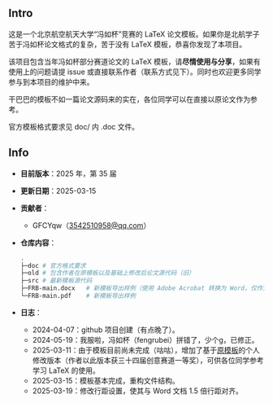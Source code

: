 ## Intro

这是一个北京航空航天大学“冯如杯”竞赛的 LaTeX 论文模板。如果你是北航学子苦于冯如杯论文格式的复杂，苦于没有 LaTeX 模板，恭喜你发现了本项目。

该项目包含当年冯如杯部分赛道论文的 LaTeX 模板，请**尽情使用与分享**，如果有使用上的问题请提 issue 或直接联系作者（联系方式见下）。同时也欢迎更多同学参与到本项目的维护中来。

干巴巴的模板不如一篇论文源码来的实在，各位同学可以在直接以原论文作为参考。

官方模板格式要求见 doc/ 内 .doc 文件。

## Info

- **目前版本**：2025 年，第 35 届

- **更新日期**：2025-03-15

- **贡献者**：
  
  - GFCYqw（3542510958@qq.com）
  
- **仓库内容**：
  
  ```bash
  .
  ├─doc	# 官方格式要求
  ├─old	# 包含作者在原模板以及基础上修改后论文源代码（旧）
  ├─src	# 最新模板源代码
  ├─FRB-main.docx	# 新模板导出样例（使用 Adobe Acrobat 转换为 Word，仅作为格式对照验证，文档内容有较大出入）
  └─FRB-main.pdf	# 新模板导出样例
  ```
  
- **日志**：
  - 2024-04-07：github 项目创建（有点晚了）。
  - 2024-05-19：我服啦，冯如杯（fengrubei）拼错了，少个g，已修正。
  - 2025-03-11：由于模板目前尚未完成（咕咕），增加了基于[原模板](https://github.com/Hello-2073/The-Fengru-Cup-Template.git)的个人修改版本（作者以此版本获三十四届创意赛道一等奖），可供各位同学参考学习 LaTeX 的使用。
  - 2025-03-15：模板基本完成，重构文件结构。
  - 2025-03-19：修改行距设置，使其与 Word 文档 1.5 倍行距对齐。
